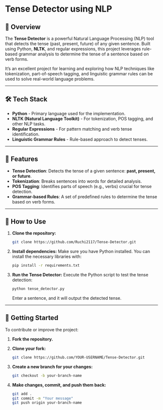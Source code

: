 # Tense Detector using NLP

## 📜 Overview
The **Tense Detector** is a powerful Natural Language Processing (NLP) tool that detects the tense (past, present, future) of any given sentence. Built using Python, **NLTK**, and regular expressions, this project leverages rule-based grammar analysis to determine the tense of a sentence based on verb forms.

It’s an excellent project for learning and exploring how NLP techniques like tokenization, part-of-speech tagging, and linguistic grammar rules can be used to solve real-world language problems.

---

## 🛠️ Tech Stack

- **Python** - Primary language used for the implementation.
- **NLTK (Natural Language Toolkit)** - For tokenization, POS tagging, and other NLP tasks.
- **Regular Expressions** - For pattern matching and verb tense identification.
- **Linguistic Grammar Rules** - Rule-based approach to detect tenses.

---

## 🎯 Features

- **Tense Detection**: Detects the tense of a given sentence: **past, present, or future**.
- **Tokenization**: Breaks sentences into words for detailed analysis.
- **POS Tagging**: Identifies parts of speech (e.g., verbs) crucial for tense detection.
- **Grammar-based Rules**: A set of predefined rules to determine the tense based on verb forms.

---

## 🚀 How to Use

1. **Clone the repository:**

    ```bash
    git clone https://github.com/Ruchi2117/Tense-Detector.git
    ```

2. **Install dependencies:**
    Make sure you have Python installed. You can install the necessary libraries with:

    ```bash
    pip install -r requirements.txt
    ```

3. **Run the Tense Detector:**
    Execute the Python script to test the tense detection:

    ```bash
    python tense_detector.py
    ```

    Enter a sentence, and it will output the detected tense.

---

## 🌱 Getting Started

To contribute or improve the project:

1. **Fork the repository.**
2. **Clone your fork:**

    ```bash
    git clone https://github.com/YOUR-USERNAME/Tense-Detector.git
    ```

3. **Create a new branch for your changes:**

    ```bash
    git checkout -b your-branch-name
    ```

4. **Make changes, commit, and push them back:**

    ```bash
    git add .
    git commit -m "Your message"
    git push origin your-branch-name
    ```
